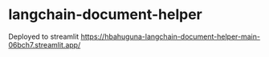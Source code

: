# langchain-document-helper
Deployed to streamlit https://hbahuguna-langchain-document-helper-main-06bch7.streamlit.app/
